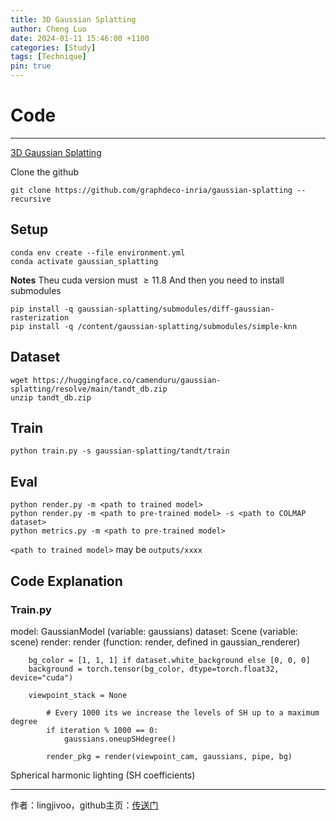 ```yaml
---
title: 3D Gaussian Splatting
author: Cheng Luo
date: 2024-01-11 15:46:00 +1100
categories: [Study]
tags: [Technique]
pin: true
---
```



# Code 
***

[3D Gaussian Splatting](https://github.com/graphdeco-inria/gaussian-splatting)

Clone the github
```
git clone https://github.com/graphdeco-inria/gaussian-splatting --recursive
```

## Setup
```
conda env create --file environment.yml
conda activate gaussian_splatting
```

**Notes**
Theu cuda version must $\geq 11.8$ 
And then you need to install submodules

```
pip install -q gaussian-splatting/submodules/diff-gaussian-rasterization
pip install -q /content/gaussian-splatting/submodules/simple-knn
```
## Dataset
```
wget https://huggingface.co/camenduru/gaussian-splatting/resolve/main/tandt_db.zip
unzip tandt_db.zip
```

## Train
```
python train.py -s gaussian-splatting/tandt/train
```


## Eval
```
python render.py -m <path to trained model> 
python render.py -m <path to pre-trained model> -s <path to COLMAP dataset>
python metrics.py -m <path to pre-trained model>
```

``` <path to trained model> ``` may be ```outputs/xxxx```


## Code Explanation

### Train.py
model: GaussianModel (variable: gaussians)
dataset: Scene (variable: scene)
render: render (function: render, defined in gaussian_renderer)

```
    bg_color = [1, 1, 1] if dataset.white_background else [0, 0, 0]
    background = torch.tensor(bg_color, dtype=torch.float32, device="cuda")
```

```
    viewpoint_stack = None
```

```
        # Every 1000 its we increase the levels of SH up to a maximum degree
        if iteration % 1000 == 0:
            gaussians.oneupSHdegree()
```

```
        render_pkg = render(viewpoint_cam, gaussians, pipe, bg)
```

Spherical harmonic lighting (SH coefficients)

---

作者：lingjivoo，github主页：[传送门](https://github.com/lingjivoo)
